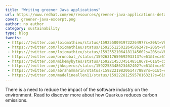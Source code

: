 ```yaml
---
title: "Writing greener Java applications"
url: https://www.redhat.com/en/resources/greener-java-applications-detail
cover: greener-java-excerpt.png
author: no author
category: sustainability
type: blog
tweets:
 - https://twitter.com/loicmathieu/status/1592550091973226497?s=20&t=VhOPdtzjwUE-hcGBVs6JXA
 - https://twitter.com/loicmathieu/status/1592551250226458624?s=20&t=VhOPdtzjwUE-hcGBVs6JXA
 - https://twitter.com/loicmathieu/status/1592552106418114560?s=20&t=VhOPdtzjwUE-hcGBVs6JXA
 - https://twitter.com/brunobat_/status/1592631765969293313?s=61&t=cz678NiZXO7oAV-5_K3Vew
 - https://twitter.com/mikemybytes/status/1592214533451485186?s=61&t=cz678NiZXO7oAV-5_K3Vew
 - https://twitter.com/jhkuperus/status/1592258348623462402?s=61&t=cz678NiZXO7oAV-5_K3Vew
 - https://twitter.com/abrahammarin/status/1592221982061477888?s=61&t=cz678NiZXO7oAV-5_K3Vew
 - https://twitter.com/madelineallen11/status/1592228125957816321?s=61&t=cz678NiZXO7oAV-5_K3Vew
---
```


There is a need to reduce the impact of the software industry on the environment. Read to discover more about how Quarkus reduces carbon emissions.